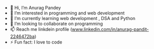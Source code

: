 - 👋 Hi, I’m Anurag Pandey
- 👀 I’m interested in programming and web development
- 🌱 I’m currently learning web development , DSA and Python
- 💞️ I’m looking to collaborate on programming
- 📫 Reach me linkdein profile (www.linkedin.com/in/anurag-pandit-2246472ba)
- ⚡ Fun fact: I love to code

<!---
AnuragPandit01/AnuragPandit01 is a ✨ special ✨ repository because its `README.md` (this file) appears on your GitHub profile.
You can click the Preview link to take a look at your changes.
--->
